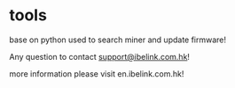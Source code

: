 # tools

base on python
used to search miner and update firmware!

Any question to contact support@ibelink.com.hk!

more information please visit en.ibelink.com.hk!
